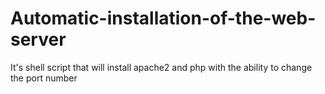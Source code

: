 # Automatic-installation-of-the-web-server
It's shell script that will install apache2 and php with the ability to change the port number
